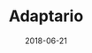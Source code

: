 ---
layout: site
title: "Adaptario"
date: 2018-06-21
categories: [community]
version: 6.0.5
major: 6
minor: 0
patch: 5
slug: adaptario
link: https://www.adaptario.com/
permalink: /sites/:slug
---
